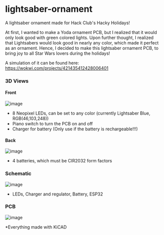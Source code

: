 # lightsaber-ornament
A lightsaber ornament made for Hack Club's Hacky Holidays!

At first, I wanted to make a Yoda ornament PCB, but I realized that it would only look good with green colored lights. Upon further thought, I realized that Lightsabers would look good in nearly any color, which made it perfect as an ornament. Hence, I decided to make this lightsaber ornament PCB, to bring joy to all Star Wars lovers during the holidays!

A simulation of it can be found here: https://wokwi.com/projects/421435412428006401

### 3D Views
#### Front
![image](https://github.com/user-attachments/assets/7aec5a90-34e4-4acf-8f32-b5ce909ee5de)

- 8 Neopixel LEDs, can be set to any color (currently Lightsaber Blue, RGB(46,103,248))
- Piano switch to turn the PCB on and off
- Charger for battery (Only use if the battery is rechargeable!!!)

#### Back
![image](https://github.com/user-attachments/assets/72f952d9-a399-4149-8ef9-6544dc66775b)

- 4 batteries, which must be CIR2032 form factors

### Schematic
![image](https://github.com/user-attachments/assets/368e17c6-d436-4022-aba2-94c165d8fe0f)
- LEDs, Charger and regulator, Battery, ESP32

### PCB
![image](https://github.com/user-attachments/assets/67fbf65a-9bb5-48bb-a2f3-92b25ec1c566)

*Everything made with KiCAD


